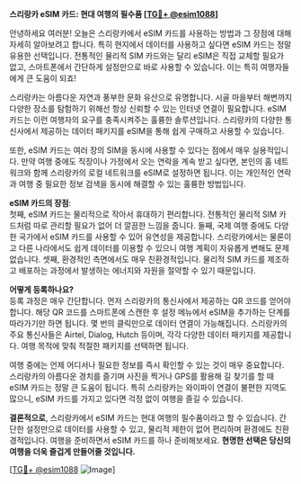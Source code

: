 **스리랑카 eSIM 카드: 현대 여행의 필수품 [[TG💪+ @esim1088](https://t.me/s/esim1088)]**

안녕하세요 여러분! 오늘은 스리랑카에서 eSIM 카드를 사용하는 방법과 그 장점에 대해 자세히 알아보려고 합니다. 특히 현지에서 데이터를 사용하고 싶다면 eSIM 카드는 정말 유용한 선택입니다. 전통적인 물리적 SIM 카드와는 달리 eSIM은 직접 교체할 필요가 없고, 스마트폰에서 간단하게 설정만으로 바로 사용할 수 있습니다. 이는 특히 여행자들에게 큰 도움이 되죠!

스리랑카는 아름다운 자연과 풍부한 문화 유산으로 유명합니다. 시골 마을부터 해변까지 다양한 장소를 탐험하기 위해선 항상 신뢰할 수 있는 인터넷 연결이 필요합니다. eSIM 카드는 이런 여행자의 요구를 충족시켜주는 훌륭한 솔루션입니다. 스리랑카의 다양한 통신사에서 제공하는 데이터 패키지를 eSIM을 통해 쉽게 구매하고 사용할 수 있습니다.

또한, eSIM 카드는 여러 장의 SIM을 동시에 사용할 수 있다는 점에서 매우 실용적입니다. 만약 여행 중에도 직장이나 가정에서 오는 연락을 계속 받고 싶다면, 본인의 홈 네트워크와 함께 스리랑카의 로컬 네트워크를 eSIM로 설정하면 됩니다. 이는 개인적인 연락과 여행 중 필요한 정보 검색을 동시에 해결할 수 있는 훌륭한 방법입니다.

**eSIM 카드의 장점**:  
첫째, eSIM 카드는 물리적으로 작아서 휴대하기 편리합니다. 전통적인 물리적 SIM 카드처럼 따로 관리할 필요가 없어 더 깔끔한 느낌을 줍니다. 둘째, 국제 여행 중에도 다양한 국가에서 eSIM 카드를 사용할 수 있어 유연성을 제공합니다. 스리랑카에서는 물론이고 다른 나라에서도 쉽게 데이터를 이용할 수 있으니 여행 계획이 자유롭게 변해도 문제없습니다. 셋째, 환경적인 측면에서도 매우 친환경적입니다. 물리적 SIM 카드를 제조하고 배포하는 과정에서 발생하는 에너지와 자원을 절약할 수 있기 때문입니다.

**어떻게 등록하나요?**  
등록 과정은 매우 간단합니다. 먼저 스리랑카의 통신사에서 제공하는 QR 코드를 얻어야 합니다. 해당 QR 코드를 스마트폰에 스캔한 후 설정 메뉴에서 eSIM을 추가하는 단계를 따라가기만 하면 됩니다. 몇 번의 클릭만으로 데이터 연결이 가능해집니다. 스리랑카의 주요 통신사들은 Airtel, Dialog, Hutch 등이며, 각각 다양한 데이터 패키지를 제공합니다. 여행 목적에 맞춰 적절한 패키지를 선택하면 됩니다.

여행 중에는 언제 어디서나 필요한 정보를 즉시 확인할 수 있는 것이 매우 중요합니다. 스리랑카의 아름다운 경치를 즐기며 사진을 찍거나 GPS를 활용해 길 찾기를 할 때 eSIM 카드는 정말 큰 도움이 됩니다. 특히 스리랑카는 와이파이 연결이 불편한 지역도 많으니, eSIM 카드를 가지고 있다면 걱정 없이 여행을 즐길 수 있습니다.

**결론적으로**, 스리랑카에서 eSIM 카드는 현대 여행의 필수품이라고 할 수 있습니다. 간단한 설정만으로 데이터를 사용할 수 있고, 물리적 제한이 없어 편리하며 환경에도 친환경적입니다. 여행을 준비하면서 eSIM 카드를 하나 준비해보세요. **현명한 선택은 당신의 여행을 더욱 즐겁게 만들어줄 것입니다.**

[[TG💪+ @esim1088](https://t.me/s/esim1088) ![Image](https://i.postimg.cc/Y0z9fWf4/image.png)]